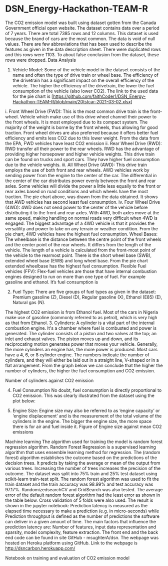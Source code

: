 # DSN_Energy-Hackathon-TEAM-R
The CO2 emission model was built using dataset gotten from the Canada Government official open website. The dataset contains data over a period of 7 years. There are total 7385 rows and 12 columns. This dataset is used because the brand of cars are the most common. The data is void of null values. There are few abbreviations that has been used to describe the features as given in the data description sheet. There were duplicated rows and this rows were 1103. To about false conclusion from the dataset, these rows were dropped.
Data Analysis
1.	Vehicle Model: Some of the vehicle model in the dataset consists of the name and often the type of drive train or wheel base. The efficiency of the drivetrain has a significant impact on the overall efficiency of the vehicle. The higher the efficiency of the drivetrain, the lower the fuel consumption of the vehicle (also lower CO2). The link to the used data for the pie chart is [https://github.com/faithCoder1/DSN_Energy-Hackathon-TEAM-R/blob/main/20tstcar-2021-03-02.xlsx]
 
i.	    Front Wheel Drive (FWD): This is the most common drive train is the front-wheel. Vehicle which make use of this drive wheel channel their power to the front wheels. It is most employed due to its compact system. The majority of the weight is borne by the front wheels, thus allowing for good traction. Front wheel drives are also preferred because it offers better fuel efficiency and emits less CO2 due to this lower weight. From the data from the EPA, FWD vehicles have least CO2 emission
ii.	    Rear Wheel Drive (RWD): RWD transfer all their power to the rear wheels. RWD has the advantage of providing higher horsepower and higher vehicle weights. This drive train can be found on trucks and sport cars. They have higher fuel consumption due to the vehicle weights. 
iii.	All Wheel Drive (AWD): This drive train employs the use of both front and rear wheels.  AWD vehicles work by sending power from the engine to the center of the car. The differential in the center of the car distributes power evenly between the front and rear axles. Some vehicles will divide the power a little less equally to the front or rear axles based on road conditions and which wheels have the most traction. The pie chart above, was drawn from the data obtained. It shows that AWD vehicles has second least fuel consumption.
iv.	Four Wheel Drive (4WD): 4WD does not send power to the center of the vehicle before distributing it to the front and rear axles. With 4WD, both axles move at the same speed, making handling on normal roads very difficult when 4WD is engaged. The biggest advantage of a 4WD vehicle is that it provides the versatility and power to take on any terrain or weather condition. From the pie chart, 4WD vehicles have the highest fuel consumption.
Wheel Bases:  The wheelbase is the distance between the centre point of the front wheels and the center point of the rear wheels. It differs from the length of the vehicle. The length of a vehicle is calculated from the front-most point of the vehicle to the rearmost point. There is the short wheel base (SWB), extended wheel base (EWB) and long wheel base. From the pie chart extended wheelbase has the highest fuel consumption.
Flexible Fuel vehicles (FFV): Flex-fuel vehicles are those that have internal combustion engines designed to run on more than one type of fuel. For example gasoline and ethanol. It’s fuel consumption is 
 
2.	Fuel Type:
There are five groups of fuel types as given in the dataset: Premium gasoline (Z), Diesel (D), Regular gasoline (X), Ethanol (E85) (E), Natural gas (N).
 
The highest CO2 emission is from Ethanol fuel. Most of the cars in Nigeria make use of gasoline (commonly referred to as petrol), which is very high as that from Ethanol.
3.	Cylinders: A cylinder is a vital part of the internal combustion engine. It's a chamber where fuel is combusted and power is generated. The cylinder consists of a piston and two valves at the top; an inlet and exhaust valves. The piston moves up and down, and its reciprocating motion generates power that moves your vehicle. Generally, the more cylinders an engine has, the more power is produced. Most cars have a 4, 6, or 8 cylinder engine. The numbers indicate the number of cylinders, and they will either be laid out in a straight line, V-shaped or in a flat arrangement. From the graph below we can conclude that the higher the number of cylinders, the higher the fuel consumption and CO2 emission.
  

Number of cylinders against CO2 emission
 
4.	Fuel Consumption
No doubt, fuel consumption is directly proportional to CO2 emission. This was clearly illustrated from the dataset using the plot below:
 
5.	Engine Size: 
Engine size may also be referred to as ‘engine capacity’ or ‘engine displacement’ and is the measurement of the total volume of the cylinders in the engine. The bigger the engine size, the more space there is for air and fuel inside it.
Figure of Engine size against mean CO2 emissions
 

Machine learning
The algorithm used for training the model is random forest regression algorithm. Random Forest Regression is a supervised learning algorithm that uses ensemble learning method for regression. The (random forest) algorithm establishes the outcome based on the predictions of the decision trees. It predicts by taking the average or mean of the output from various trees. Increasing the number of trees increases the precision of the outcome. The dataset was split into 75% train and 25% test dataset using scikit-learn train-test split. The random forest algorithm was used to fit the train dataset and the train accuracy was 98.99% and test accuracy was 97.17%. RandomizedsearchCV and GridSearch was also tested. The average error of the default random forest algorithm had the least error as shown in the table below. Cross validation of 5 folds were also used. The result is shown in the jupyter notebook:
Prediction latency is measured as the elapsed time necessary to make a prediction (e.g. in micro-seconds) while Prediction throughput is defined as the number of predictions the software can deliver in a given amount of time. The main factors that influence the prediction latency are: Number of features, input data representation and sparsity, model complexity, feature extraction. The front end and the back end code can be found in site GitHub - msughterA/dsn. The webpage was hosted on Heroku platform using GitHub. Link to the webpage is http://dsncarbon.herokuapp.com/

Notebook on training and evaluation of CO2 emission model
